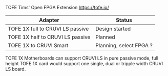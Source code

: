 TOFE Tims' Open FPGA Extension https://tofe.io/


|Adapter|Status|
|-------|------|
|TOFE 1X full to CRUVI LS passive | Design started |
|TOFE 1X half to CRUVI LS passive | Planned |
|TOFE 1X to CRUVI Smart | Planning, select FPGA ? |

TOFE 1X Motherboards can support CRUVI LS in pure passive mode, full height TOFE 1X card would support one single, dual or tripple width CRUVI LS board.
